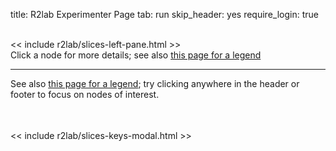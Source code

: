 title: R2lab Experimenter Page
tab: run
skip_header: yes
require_login: true

<!-- in a first implementation, we were creating the webchat iframe upon page load
     it was suboptimal though, as e.g. freenode being down would cause our page to hang
     so now the chat plugin comes in 2 parts, one for the actual chat area,
     and one for the button to enable it -->
<script type="module"> import "/assets/r2lab/chat.js" </script>
<div id="chat-container"></div>

<div class="container">
 <div class="row">
  <div class="col-md-12">
   <div id='messages' style="display: none" class="" role="alert">
    <a class="close" onclick="$('.alert').hide()">×</a>
   </div>
   <div id='loading' style="display: none" class="alert alert-info" role="alert">
    <strong>Be patient!</strong> Loading information from server...
   </div>
  </div>
 </div>
 <br />
 <div class="row run" id="all">
 <!-- the left pane with the slices & keys button, and the slices list, on 2 columns -->
 << include r2lab/slices-left-pane.html >>
  <div class="col-md-3 leases-run-width">
   <div id="liveleases_container" class="run"></div>
   <script src="assets/js/jquery-ui-custom-1.12.1.min.js"></script>
   <style> @import url("assets/css/jquery-ui-custom-1.12.1.min.css"); </style>
   <script src="https://cdnjs.cloudflare.com/ajax/libs/moment.js/2.18.1/moment.min.js"></script>
   <script src="/assets/js/moment-round.js"></script>
   <script src="https://cdnjs.cloudflare.com/ajax/libs/fullcalendar/3.4.0/fullcalendar.min.js"></script>
   <style> @import url("https://cdnjs.cloudflare.com/ajax/libs/fullcalendar/3.4.0/fullcalendar.min.css"); </style>

   <style> @import url("/assets/r2lab/liveleases.css"); </style>
   <script type="module"> import "/assets/r2lab/liveleases.js" </script>
   <div id="current-slice" data-current-slice-color="#000"></div>
  </div>
  <div class="col-md-7">
   <div id="livemap_container">Click a node for more details;
    see also <a href="status.md#livemap:legend">this page for a legend</a>
    <span id="chat-button"></span>
   </div>
   <style> @import url("/assets/r2lab/livemap.css"); </style>
   <script type="module">
    import {livemap_options} from "/assets/r2lab/livemap.js";
    // override livemap default settings
    Object.assign(livemap_options, {
      space_x : 72,
      space_y : 87,
      radius_unavailable : 21,
      radius_ok : 16,
      radius_pinging : 10,
      radius_warming : 4,
      radius_ko : 0,
      margin_x : 5,
      margin_y : 20,
      padding_x : 35,
      padding_y : 35,
//    debug : true,
   });
  </script>
  <div id="actions"></div>
 </div>
</div>

  <hr/>
  See also <a href="status.md#livetable:legend">this page for a legend</a>; try clicking anywhere in the header or footer to focus on nodes of interest.

  <div class="row" markdown="0">
    <div class="col-md-12">
      <br/>
      <table class="table table-condensed" id='livetable_container'></table>
      <style> @import url("/assets/r2lab/livecolumns.css"); </style>
      <style> @import url("/assets/r2lab/livetable.css"); </style>
    </div>
  </div>
</div>

<script type="module">
import {livetable_options} from "/assets/r2lab/livetable.js";
// override default settings
Object.assign(livetable_options, {
//      debug : true,
});
</script>

<!-- defines slices_keys_modal -->
<< include r2lab/slices-keys-modal.html >>
